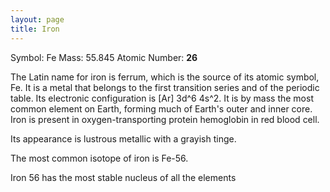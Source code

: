 ```yaml
---
layout: page
title: Iron
---
```


Symbol: Fe
Mass: 55.845 
Atomic Number: **26**

The Latin name for iron is ferrum, which is the source of 
its atomic symbol, Fe. It is a metal that belongs to the 
first transition series and of the periodic table. Its 
electronic configuration is [Ar] 3d^6 4s^2. It is by mass 
the most common element on Earth, forming much of Earth's 
outer and inner core. Iron is present in oxygen-transporting 
protein hemoglobin in red blood cell.

Its appearance is lustrous metallic with a grayish tinge.

The most common isotope of iron is Fe-56.

Iron 56 has the most stable nucleus of all the elements
